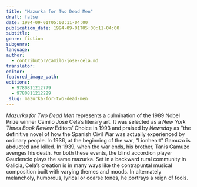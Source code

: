 ```yaml
---
title: "Mazurka for Two Dead Men"
draft: false
date: 1994-09-01T05:00:11-04:00
publication_date: 1994-09-01T05:00:11-04:00
subtitle:
genre: fiction
subgenre:
language:
author:
  - contributor/camilo-jose-cela.md
translator:
editor:
featured_image_path:
editions:
  - 9780811212779
  - 9780811212229
_slug: mazurka-for-two-dead-men
---
```


_Mazurka for Two Dead Men_ represents a culmination of the 1989 Nobel Prize winner Camilo José Cela’s literary art. It was selected as a _New York Times Book Review_ Editors’ Choice in 1993 and praised by _Newsday_ as "the definitive novel of how the Spanish Civil War was actually experienced by ordinary people. In 1936, at the beginning of the war, "Lionheart" Gamuzo is abducted and killed. In 1939, when the war ends, his brother, Tanis Gamuzo avenges his death. For both these events, the blind accordion player Gaudencio plays the same mazurka. Set in a backward rural community in Galicia, Cela’s creation is in many ways like the contrapuntal musical composition built with varying themes and moods. In alternately melancholy, humorous, lyrical or coarse tones, he portrays a reign of fools.

